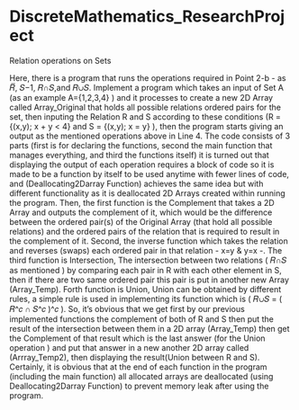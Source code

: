 # DiscreteMathematics_ResearchProject
Relation operations on Sets

Here, there is a program that runs the operations required in Point 2-b - as 𝑅̅, 𝑆−1, 𝑅∩𝑆,and 𝑅∪𝑆.
Implement a program which takes an input of Set A (as an example A={1,2,3,4} )
and it processes to create a new 2D Array called Array_Original that holds all possible relations ordered pairs for the set,
then inputing the Relation R and S according to these conditions (R = {(x,y); x + y < 4} and S = {(x,y); x = y} ),
then the program starts giving an output as the mentioned operations above in Line 4.
The code consists of 3 parts 
(first is for declaring the functions, second the main function that manages everything, and third the functions itself)
it is turned out that displaying the output of each operation requires a block of code 
so it is made to be a function by itself to be used anytime with fewer lines of code, 
and (Deallocating2Darray Function) achieves the same idea but with different functionality 
as it is deallocated 2D Arrays created within running the program.
Then, the first function is the Complement that takes a 2D Array and outputs the complement of it,
which would be the difference between the ordered pair(s) of the Original Array (that hold all possible relations) 
and the ordered pairs of the relation that is required to result in the complement of it.
Second, the inverse function which takes the relation and reverses (swaps) each ordered pair in that relation - x=y & y=x -.
The third function is Intersection, 
The intersection between two relations ( 𝑅∩𝑆 as mentioned ) by comparing each pair in R with each other element in S,
then if there are two same ordered pair this pair is put in another new Array (Array_Temp).
Forth function is Union, Union can be obtained by different rules,
a simple rule is used in implementing its function which is ( 𝑅∪𝑆 = ( 𝑅^𝑐 ∩ 𝑆^𝑐 )^𝑐 ). 
So, it’s obvious that we get first by our previous implemented functions the complement of both of R and S 
then put the result of the intersection between them in a 2D array (Array_Temp) then get the Complement of that result
which is the last answer (for the Union operation ) and put that answer in a new another 2D array called (Arrray_Temp2), 
then displaying the result(Union between R and S). 
Certainly, it is obvious that at the end of each function in the program (including the main function) 
all allocated arrays are deallocated (using Deallocating2Darray Function) to prevent memory leak after using the program.
